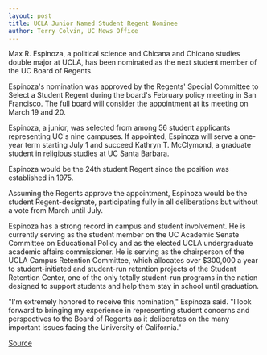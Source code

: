 ```yaml
---
layout: post
title: UCLA Junior Named Student Regent Nominee
author: Terry Colvin, UC News Office
---
```


Max R. Espinoza, a political science and Chicana and Chicano studies double major at UCLA, has been nominated as the next student member of the UC Board of Regents.

Espinoza's nomination was approved by the Regents' Special Committee to Select a Student Regent during the board's February policy meeting in San Francisco. The full board will consider the appointment at its meeting on March 19 and 20.

Espinoza, a junior, was selected from among 56 student applicants representing UC's nine campuses. If appointed, Espinoza will serve a one-year term starting July 1 and succeed Kathryn T. McClymond, a graduate student in religious studies at UC Santa Barbara.

Espinoza would be the 24th student Regent since the position was established in 1975.

Assuming the Regents approve the appointment, Espinoza would be the student Regent-designate, participating fully in all deliberations but without a vote from March until July.

Espinoza has a strong record in campus and student involvement. He is currently serving as the student member on the UC Academic Senate Committee on Educational Policy and as the elected UCLA undergraduate academic affairs commissioner. He is serving as the chairperson of the UCLA Campus Retention Committee, which allocates over $300,000 a year to student-initiated and student-run retention projects of the Student Retention Center, one of the only totally student-run programs in the nation designed to support students and help them stay in school until graduation.

"I'm extremely honored to receive this nomination," Espinoza said. "I look forward to bringing my experience in representing student concerns and perspectives to the Board of Regents as it deliberates on the many important issues facing the University of California."

[Source](http://www1.ucsc.edu/oncampus/currents/97-98/03-09/regent.htm "Permalink to Student Regent nominee from UCLA: 03-09-98")
